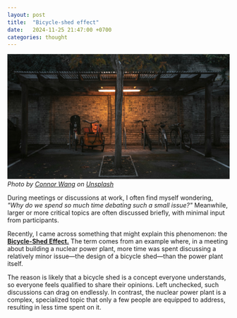 ```yaml
---
layout: post
title:  "Bicycle-shed effect"
date:   2024-11-25 21:47:00 +0700
categories: thought
---
```

![Bicycle-shed](/assets/images/bicycle-shed.jpg "Bicycle-shed")
*Photo by [Connor Wang](https://unsplash.com/@connorxwang?utm_content=creditCopyText&utm_medium=referral&utm_source=unsplash) on [Unsplash](https://unsplash.com/photos/parked-bikes-under-shed-dIlFUtIqe80?utm_content=creditCopyText&utm_medium=referral&utm_source=unsplash)*

During meetings or discussions at work, I often find myself wondering, *"Why do we spend so much time debating such a small issue?"* Meanwhile, larger or more critical topics are often discussed briefly, with minimal input from participants.

Recently, I came across something that might explain this phenomenon: the **[Bicycle-Shed Effect.](https://en.wikipedia.org/wiki/Law_of_triviality)** The term comes from an example where, in a meeting about building a nuclear power plant, more time was spent discussing a relatively minor issue—the design of a bicycle shed—than the power plant itself.

The reason is likely that a bicycle shed is a concept everyone understands, so everyone feels qualified to share their opinions. Left unchecked, such discussions can drag on endlessly. In contrast, the nuclear power plant is a complex, specialized topic that only a few people are equipped to address, resulting in less time spent on it.